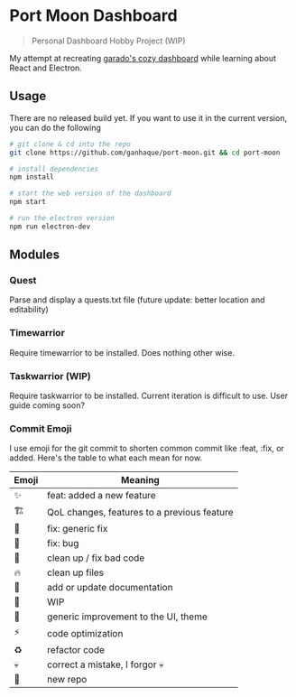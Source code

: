 # Port Moon Dashboard

> Personal Dashboard Hobby Project (WIP)

My attempt at recreating [garado's cozy dashboard](https://github.com/garado/cozy) while learning about React and Electron.

## Usage
There are no released build yet. If you want to use it in the current version, you can do the following
```bash
# git clone & cd into the repo
git clone https://github.com/ganhaque/port-moon.git && cd port-moon

# install dependencies
npm install

# start the web version of the dashboard
npm start

# run the electron version
npm run electron-dev
```

## Modules

### Quest
Parse and display a quests.txt file (future update: better location and editability)

### Timewarrior
Require timewarrior to be installed. Does nothing other wise.

### Taskwarrior (WIP)
Require taskwarrior to be installed.
Current iteration is difficult to use.
User guide coming soon?

### Commit Emoji
I use emoji for the git commit to shorten common commit like :feat, :fix, or added.
Here's the table to what each mean for now.

| Emoji | Meaning |
|-------|---------|
:sparkles: | feat: added a new feature
:building_construction: | QoL changes, features to a previous feature
:wrench: | fix: generic fix
:bug: | fix: bug
:broom: | clean up / fix bad code
:fire: | clean up files
:memo: | add or update documentation
:construction: | WIP
:art: | generic improvement to the UI, theme
:zap: | code optimization
:recycle: | refactor code
:skull: | correct a mistake, I forgor :skull:
:tada: | new repo


